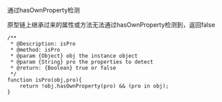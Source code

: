 <!--
 * @Description: 判断对象属性是原型的还是实例的
 * @Author: hetengfei
 * @Github: https://github.com/avrinfly
 * @Date: 2019-08-18 03:06:48
 * @LastEditors: hetengfei
 * @LastEditTime: 2019-08-18 03:16:47
 -->
通过hasOwnProperty检测

原型链上继承过来的属性或方法无法通过hasOwnProperty检测到，返回false
```
/**
 * @Description: isPro
 * @method: isPro
 * @param {Object} obj the instance object
 * @param {String} pro the properties to detect
 * @return: {Boolean} true or false
 */
function isPro(obj,pro){
    return !obj.hasOwnProperty(pro) && (pro in obj);
}
```